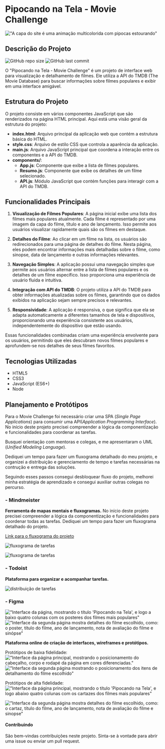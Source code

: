 # Pipocando na Tela - Movie Challenge

!["A capa do site é uma animação multicolorida com pipocas estourando"](src/assets/capaPipocando.jpg)

## Descrição do Projeto

![GitHub repo size](https://img.shields.io/github/repo-size/PVCBia/movie-challenge) ![GitHub last commit](https://img.shields.io/github/last-commit/PVCBia/movie-challenge)

O "Pipocando na Tela - Movie Challenge" é um projeto de interface web para visualização e detalhamento de filmes. Ele utiliza a API do TMDB (The Movie Database) para buscar informações sobre filmes populares e exibir em uma interface amigável.

## Estrutura do Projeto

O projeto consiste em vários componentes JavaScript que são renderizados na página HTML principal. Aqui está uma visão geral da estrutura do projeto:

- **index.html**: Arquivo principal da aplicação web que contém a estrutura básica do HTML.
- **style.css**: Arquivo de estilo CSS que controla a aparência da aplicação.
- **main.js**: Arquivo JavaScript principal que coordena a interação entre os componentes e a API do TMDB.
- **components/**:
  - **App.js**: Componente que exibe a lista de filmes populares.
  - **Resumo.js**: Componente que exibe os detalhes de um filme selecionado.
  - **API.js**: Módulo JavaScript que contém funções para interagir com a API do TMDB.

## Funcionalidades Principais

1. **Visualização de Filmes Populares**: A página inicial exibe uma lista dos filmes mais populares atualmente. Cada filme é representado por uma imagem da capa do filme, título e ano de lançamento. Isso permite aos usuários visualizar rapidamente quais são os filmes em destaque.

2. **Detalhes do Filme**: Ao clicar em um filme na lista, os usuários são redirecionados para uma página de detalhes do filme. Nesta página, eles podem encontrar informações mais detalhadas sobre o filme, como sinopse, data de lançamento e outras informações relevantes.

3. **Navegação Simples**: A aplicação possui uma navegação simples que permite aos usuários alternar entre a lista de filmes populares e os detalhes de um filme específico. Isso proporciona uma experiência de usuário fluida e intuitiva.

4. **Integração com API do TMDB**: O projeto utiliza a API do TMDB para obter informações atualizadas sobre os filmes, garantindo que os dados exibidos na aplicação sejam sempre precisos e relevantes.

5. **Responsividade**: A aplicação é responsiva, o que significa que ela se adapta automaticamente a diferentes tamanhos de tela e dispositivos, proporcionando uma experiência consistente aos usuários, independentemente do dispositivo que estão usando.

Essas funcionalidades combinadas criam uma experiência envolvente para os usuários, permitindo que eles descubram novos filmes populares e aprofundem-se nos detalhes de seus filmes favoritos.

## Tecnologias Utilizadas

- HTML5
- CSS3
- JavaScript (ES6+)
- Node

## Planejamento e Protótipos

Para o Movie Challenge foi necessário criar uma SPA (*Single Page Applications*) para consumir uma API(*Application Programming Interface*).
No início deste projeto precisei compreender a lógica da componentização e funcionalidades para  coordenar as tarefas.

Busquei orientação com mentoras e colegas, e me apresentaram o UML (*Unified Modeling Language*).

Dediquei um tempo para fazer um fluxograma detalhado do meu projeto, e organizei a distribuição e gerenciamento de tempo e tarefas necessárias na contrução e entrega das soluções.

Seguindo esses passos consegui desbloquear fluxo do projeto, melhorei minha estratégia de aprendizado e consegui auxiliar outras colegas no percurso.

### - Mindmeister

**Ferramenta de mapas mentais e fluxogramas.**
No início deste projeto precisei compreender a lógica da componentização e funcionalidades para  coordenar todas as tarefas. Dediquei um tempo para fazer um fluxograma detalhado do projeto.

[Link para o fluxograma do projeto](https://mm.tt/app/map/3240232429?t=hQB7VKVnDd)

![fluxograma de tarefas](src/assets/mindmeister1.jpg)

![fluxograma de tarefas](src/assets/mindmeister2.jpg)

### - Todoist

**Plataforma para organizar e acompanhar tarefas.**

![distribuição de tarefas](src/assets/todoistTarefas.jpg)

### - Figma

!["Interface da página, mostrando o título 'Pipocando na Tela', e logo a baixo quatro colunas com os posteres dos filmes mais populares"](src/assets/interfacePrincipal.png)
!["Interface da segunda página mostra detalhes do filme escolhido, como: o poster, título do filme, ano de lançamento, nota de avaliação do filme e sinópse"](src/assets/pgDetalhes.jpg)


**Plataforma online de criação de interfaces, wireframes e protótipos.**

Protótipos de baixa fidelidade:
!["Interface da página principal, mostrando o posicionamento do cabeçalho, corpo e rodapé da página em cores diferenciadas."](src/assets/prototipoApp1.jpg)
!["Interface da segunda página mostrando o posicionamento dos itens de detalhamento do filme escolhido"](src/assets/prototipoResumo1.jpg)

Protótipos de alta fidelidade:
!["Interface da página principal, mostrando o título 'Pipocando na Tela', e logo abaixo quatro colunas com os cartazes dos filmes mais populares"](src/assets/prototipoApp2.jpg)

!["Interface da segunda página mostra detalhes do filme escolhido, como: o cartaz, título do filme, ano de lançamento, nota de avaliação do filme e sinopse"](src/assets/prototipoResumo2.jpg)

#### Contribuindo

São bem-vindas contribuições neste projeto. Sinta-se à vontade para abrir uma issue ou enviar um pull request.
